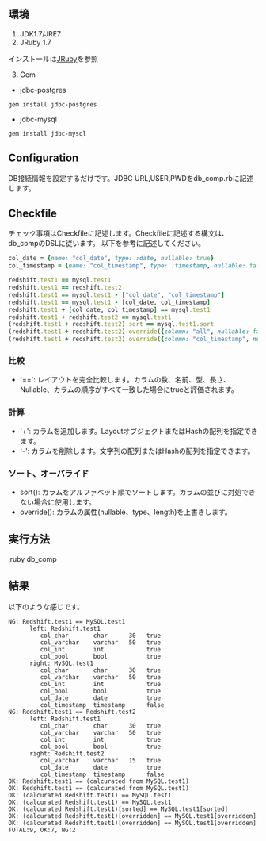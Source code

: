 ## 環境

1. JDK1.7/JRE7
2. JRuby 1.7

  インストールは[JRuby](http://jruby.org/getting-started)を参照

3. Gem
  * jdbc-postgres

```
gem install jdbc-postgres
```

  * jdbc-mysql

```
gem install jdbc-mysql
```

## Configuration

DB接続情報を設定するだけです。JDBC URL,USER,PWDをdb_comp.rbに記述します。

## Checkfile

チェック事項はCheckfileに記述します。Checkfileに記述する構文は、db_compのDSLに従います。
以下を参考に記述してください。

```ruby
col_date = {name: "col_date", type: :date, nullable: true}
col_timestamp = {name: "col_timestamp", type: :timestamp, nullable: false}

redshift.test1 == mysql.test1
redshift.test1 == redshift.test2
redshift.test1 == mysql.test1 - ["col_date", "col_timestamp"]
redshift.test1 == mysql.test1 - [col_date, col_timestamp]
redshift.test1 + [col_date, col_timestamp] == mysql.test1
redshift.test1 + redshift.test2 == mysql.test1
(redshift.test1 + redshift.test2).sort == mysql.test1.sort
(redshift.test1 + redshift.test2).override({column: "all", nullable: false}) == mysql.test1.override({column: "all", nullable: false})
(redshift.test1 + redshift.test2).override({column: "col_timestamp", nullable: false}) == mysql.test1.override({column: "col_timestamp", nullable: false})
```

### 比較
* '==': レイアウトを完全比較します。カラムの数、名前、型、長さ、Nullable、カラムの順序がすべて一致した場合にtrueと評価されます。

### 計算
* '+': カラムを追加します。LayoutオブジェクトまたはHashの配列を指定できます。
* '-': カラムを削除します。文字列の配列またはHashの配列を指定できます。

### ソート、オーバライド
* sort(): カラムをアルファベット順でソートします。カラムの並びに対処できない場合に使用します。
* override(): カラムの属性(nullable、type、length)を上書きします。

## 実行方法

jruby db_comp

## 結果

以下のような感じです。

```
NG: Redshift.test1 == MySQL.test1
      left: Redshift.test1
         col_char       char      30   true
         col_varchar    varchar   50   true
         col_int        int            true
         col_bool       bool           true
      right: MySQL.test1
         col_char       char      30   true
         col_varchar    varchar   50   true
         col_int        int            true
         col_bool       bool           true
         col_date       date           true
         col_timestamp  timestamp      false
NG: Redshift.test1 == Redshift.test2
      left: Redshift.test1
         col_char       char      30   true
         col_varchar    varchar   50   true
         col_int        int            true
         col_bool       bool           true
      right: Redshift.test2
         col_varchar    varchar   15   true
         col_date       date           true
         col_timestamp  timestamp      false
OK: Redshift.test1 == (calcurated from MySQL.test1)
OK: Redshift.test1 == (calcurated from MySQL.test1)
OK: (calcurated Redshift.test1) == MySQL.test1
OK: (calcurated Redshift.test1) == MySQL.test1
OK: (calcurated Redshift.test1)[sorted] == MySQL.test1[sorted]
OK: (calcurated Redshift.test1)[overridden] == MySQL.test1[overridden]
OK: (calcurated Redshift.test1)[overridden] == MySQL.test1[overridden]
TOTAL:9, OK:7, NG:2
```

